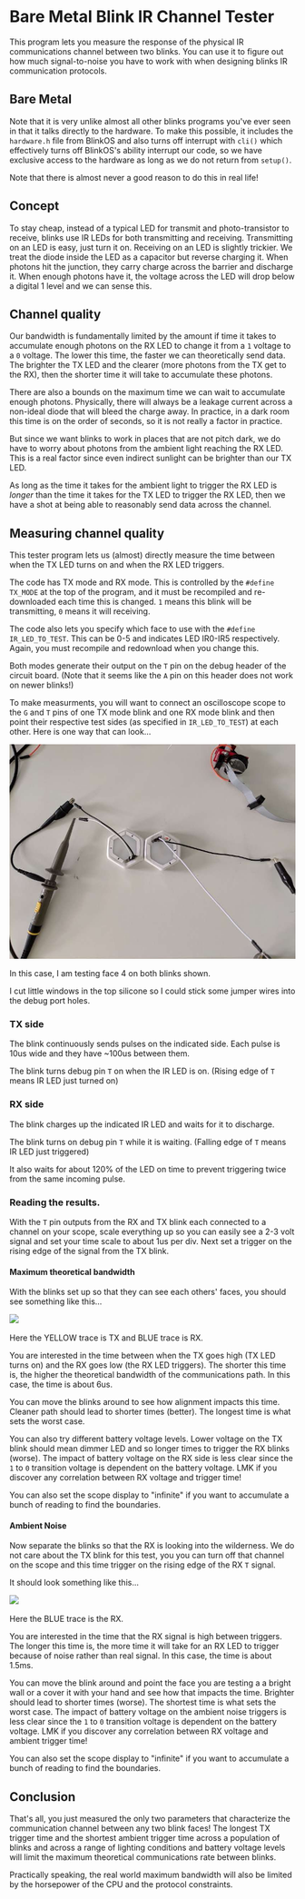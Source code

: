 # Bare Metal Blink IR Channel Tester

This program lets you measure the response of the physical IR communications channel between two blinks. You can use it to figure out how much signal-to-noise you have to work with when designing blinks IR communication protocols.

## Bare Metal

Note that it is very unlike almost all other blinks programs you've ever seen in that it talks directly to the hardware. To make this possible, it includes the `hardware.h` file from BlinkOS and also turns off interrupt with `cli()` which effectively turns off BlinkOS's ability interrupt our code, so we have exclusive access to the hardware as long as we do not return from `setup()`.

Note that there is almost never a good reason to do this in real life!

## Concept

To stay cheap, instead of a typical LED for transmit and photo-transistor to receive, blinks use IR LEDs for both transmitting and receiving. Transmitting on an LED is easy, just turn it on. Receiving on an LED is slightly trickier.  We treat the diode inside the LED as a capacitor but reverse charging it. When photons hit the junction, they carry charge across the barrier and discharge it. When enough photons have it, the voltage across the LED will drop below a digital 1 level and we can sense this.

## Channel quality

Our bandwidth is fundamentally limited by the amount if time it takes to accumulate enough photons on the RX LED to change it from a `1` voltage to a `0` voltage. The lower this time, the faster we can theoretically send data.  The brighter the TX LED and the clearer (more photons from the TX get to the RX), then the shorter time it will take to accumulate these photons. 

There are also a bounds on the maximum time we can wait to accumulate enough photons. Physically, there will always be a leakage current across a non-ideal diode that will bleed the charge away. In practice, in a dark room this time is on the order of seconds, so it is not really a factor in practice.

But since we want blinks to work in places that are not pitch dark, we do have to worry about photons from the ambient light reaching the RX LED. This is a real factor since even indirect sunlight can be brighter than our TX LED.

As long as the time it takes for the ambient light to trigger the RX LED is *longer* than the time it takes for the TX LED to trigger the RX LED, then we have a shot at being able to reasonably send data across the channel. 

## Measuring channel quality

This tester program lets us (almost) directly measure the time between when the TX LED turns on and when the RX LED triggers.

The code has TX mode and RX mode. This is controlled by the `#define TX_MODE` at the top of the program, and it must be recompiled and re-downloaded each time this is changed. `1` means this blink will be transmitting, `0` means it will receiving. 

The code also lets you specify which face to use with the `#define IR_LED_TO_TEST`. This can be 0-5 and indicates LED IR0-IR5 respectively. Again, you must recompile and redownload when you change this.

Both modes generate their output on the `T` pin on the debug header of the circuit board. (Note that it seems like the `A` pin on this header does not work on newer blinks!)

To make measurments, you will want to connect an oscilloscope scope to the `G` and `T` pins of one TX mode blink and one RX mode blink and then point their respective test sides (as specified in `IR_LED_TO_TEST`) at each other. Here is one way that can look...

![](connections.jpg)

In this case, I am testing face 4 on both blinks shown.

I cut little windows in the top silicone so I could stick some jumper wires into the debug port holes.     

### TX side

The blink continuously sends pulses on the indicated side. Each pulse is 10us wide and they have ~100us between them. 

The blink turns debug pin `T` on when the IR LED is on. (Rising edge of `T` means IR LED just turned on)

### RX side

The blink charges up the indicated IR LED and waits for it to discharge.

The blink turns on debug pin `T` while it is waiting. (Falling edge of `T` means IR LED just triggered)

It also waits for about 120% of the LED on time to prevent triggering twice from the same incoming pulse. 
  
### Reading the results.

With the `T` pin outputs from the RX and TX blink each connected to a channel on your scope, scale everything up so you can easily see a 2-3 volt signal and set your time scale to about 1us per div. Next set a trigger on the rising edge of the signal from the TX blink.

#### Maximum theoretical bandwidth

With the blinks set up so that they can see each others' faces, you should see something like this...

![](TimeToTriggerByTX.png)

Here the YELLOW trace is TX and BLUE trace is RX.

You are interested in the time between when the TX goes high (TX LED turns on) and the RX goes low (the RX LED triggers). The shorter this time is, the higher the theoretical bandwidth of the communications path. In this case, the time is about 6us. 

You can move the blinks around to see how alignment impacts this time. Cleaner path should lead to shorter times (better). The longest time is what sets the worst case.

You can also try different battery voltage levels. Lower voltage on the TX blink should mean dimmer LED and so longer times to trigger the RX blinks (worse). The impact of battery voltage on the RX side is less clear since the `1` to `0` transition voltage is dependent on the battery voltage. LMK if you discover any correlation between RX voltage and trigger time!   

You can also set the scope display to "infinite" if you want to accumulate a bunch of reading to find the boundaries.

#### Ambient Noise

Now separate the blinks so that the RX is looking into the wilderness. We do not care about the TX blink for this test, you you can turn off that channel on the scope and this time trigger on the rising edge of the RX `T` signal. 

It should look something like this...

 ![](TimerToTriggerAmbient.png)

Here the BLUE trace is the RX.

You are interested in the time that the RX signal is high between triggers. The longer this time is, the more time it will take for an RX LED to trigger because of noise rather than real signal. In this case, the time is about 1.5ms.

You can move the blink around and point the face you are testing a a bright wall or a cover it with your hand and see how that impacts the time. Brighter should lead to shorter times (worse). The shortest time is what sets the worst case. The impact of battery voltage on the ambient noise triggers is less clear since the `1` to `0` transition voltage is dependent on the battery voltage. LMK if you discover any correlation between RX voltage and ambient trigger time!   
 
You can also set the scope display to "infinite" if you want to accumulate a bunch of reading to find the boundaries.


## Conclusion

That's all, you just measured the only two parameters that characterize the communication channel between any two blink faces! The longest TX trigger time and the shortest ambient trigger time across a population of blinks and across a range of lighting conditions and battery voltage levels will limit the maximum theoretical communications rate between blinks.

Practically speaking, the real world maximum bandwidth will also be limited by the horsepower of the CPU and the protocol constraints.      
